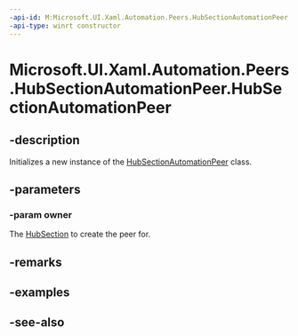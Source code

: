```yaml
---
-api-id: M:Microsoft.UI.Xaml.Automation.Peers.HubSectionAutomationPeer.#ctor(Microsoft.UI.Xaml.Controls.HubSection)
-api-type: winrt constructor
---
```


<!-- Method syntax
public HubSectionAutomationPeer(Windows.UI.Xaml.Controls.HubSection owner)
-->

# Microsoft.UI.Xaml.Automation.Peers.HubSectionAutomationPeer.HubSectionAutomationPeer

## -description
Initializes a new instance of the [HubSectionAutomationPeer](hubsectionautomationpeer.md) class.

## -parameters
### -param owner
The [HubSection](../microsoft.ui.xaml.controls/hubsection.md) to create the peer for.

## -remarks

## -examples

## -see-also
